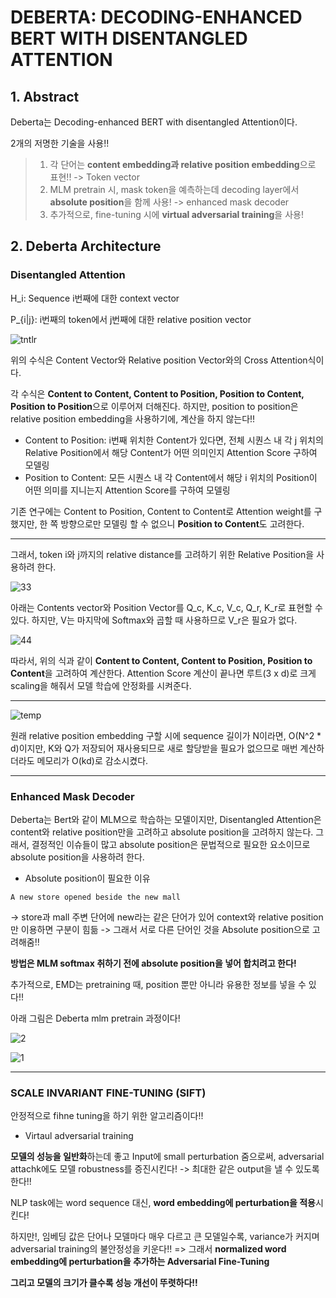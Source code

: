 # DEBERTA: DECODING-ENHANCED BERT WITH DISENTANGLED ATTENTION

## 1. Abstract

Deberta는 Decoding-enhanced BERT with disentangled Attention이다.

2개의 저명한 기술을 사용!!

> 1. 각 단어는 **content embedding과 relative position embedding**으로 표현!! -> Token vector
> 2. MLM pretrain 시, mask token을 예측하는데 decoding layer에서 **absolute position**을 함께 사용! -> enhanced mask decoder
> 3. 추가적으로, fine-tuning 시에 **virtual adversarial training**을 사용!

## 2. Deberta Architecture

### Disentangled Attention

H_i: Sequence i번째에 대한 context vector

P_{i|j}: i번째의 token에서 j번째에 대한 relative position vector

![tntlr](https://user-images.githubusercontent.com/59636424/159870581-91e910e5-c857-4f13-9f37-5ec6f3c3c97d.PNG)

위의 수식은 Content Vector와 Relative position Vector와의 Cross Attention식이다.

각 수식은 **Content to Content, Content to Position, Position to Content, Position to Position**으로 이루어져 더해진다. 하지만, position to position은 relative position embedding을 사용하기에, 계산을 하지 않는다!!

* Content to Position: i번째 위치한 Content가 있다면, 전체 시퀀스 내 각 j 위치의 Relative Position에서 해당 Content가 어떤 의미인지 Attention Score 구하여 모델링
* Position to Content: 모든 시퀀스 내 각 Content에서 해당 i 위치의 Position이 어떤 의미를 지니는지 Attention Score를 구하여 모델링


기존 연구에는 Content to Position, Content to Content로 Attention weight를 구했지만, 한 쪽 방향으로만 모델링 할 수 없으니 **Position to Content**도 고려한다.

---

그래서, token i와 j까지의 relative distance를 고려하기 위한 Relative Position을 사용하려 한다.

![33](https://user-images.githubusercontent.com/59636424/159897449-607cff4f-2994-4b64-974d-91dc69110d75.PNG)

아래는 Contents vector와 Position Vector를 Q_c, K_c, V_c, Q_r, K_r로 표현할 수 있다. 하지만, V는 마지막에 Softmax와 곱할 때 사용하므로 V_r은 필요가 없다.

![44](https://user-images.githubusercontent.com/59636424/159897467-5a78870a-9432-42c8-9cb7-04ccb819bbe8.PNG)

따라서, 위의 식과 같이 **Content to Content, Content to Position, Position to Content**을 고려하여 계산한다. Attention Score 계산이 끝나면 루트(3 x d)로 크게 scaling을 해줘서 모델 학습에 안정화를 시켜준다.

---

![temp](https://user-images.githubusercontent.com/59636424/160038726-e4fb2f64-f2af-47b4-8263-2d244b7f6518.png)

원래 relative position embedding 구할 시에 sequence 길이가 N이라면, O(N^2 * d)이지만, K와 Q가 저장되어 재사용되므로 새로 할당받을 필요가 없으므로 매번 계산하더라도 메모리가 O(kd)로 감소시켰다.

---

### Enhanced Mask Decoder

Deberta는 Bert와 같이 MLM으로 학습하는 모델이지만, Disentangled Attention은 content와 relative position만을 고려하고 absolute position을 고려하지 않는다. 그래서, 결정적인 이슈들이 많고 absolute position은 문법적으로 필요한 요소이므로 absolute position을 사용하려 한다.


* Absolute position이 필요한 이유

```
A new store opened beside the new mall
```

-> store과 mall 주변 단어에 new라는 같은 단어가 있어 context와 relative position만 이용하면 구분이 힘듦 -> 그래서 서로 다른 단어인 것을 Absolute position으로 고려해줌!!

**방법은 MLM softmax 취하기 전에 absolute position을 넣어 합치려고 한다!**

추가적으로, EMD는 pretraining 때, position 뿐만 아니라 유용한 정보를 넣을 수 있다!!

아래 그림은 Deberta mlm pretrain 과정이다!

![2](https://user-images.githubusercontent.com/59636424/160087779-f7331c7c-496f-46a3-876c-9b0c27d03cc2.png)

![1](https://user-images.githubusercontent.com/59636424/160087308-33b3bfcb-1e9b-4aea-b58c-ab5a8540cd4f.png)


---

### SCALE INVARIANT FINE-TUNING (SIFT)

안정적으로 fihne tuning을 하기 위한 알고리즘이다!!

* Virtaul adversarial training

**모델의 성능을 일반화**하는데 좋고 Input에 small perturbation 줌으로써, adversarial attachk에도 모델 robustness를 증진시킨다! -> 최대한 같은 output을 낼 수 있도록 한다!!

NLP task에는 word sequence 대신, **word embedding에 perturbation을 적용**시킨다!

하지만!, 임베딩 값은 단어나 모델마다 매우 다르고 큰 모델일수록, variance가 커지며 adversarial training의 불안정성을 키운다!! => 그래서 **normalized word embedding에 perturbation을 추가하는 Adversarial Fine-Tuning**

**그리고 모델의 크기가 클수록 성능 개선이 뚜렷하다!!**


